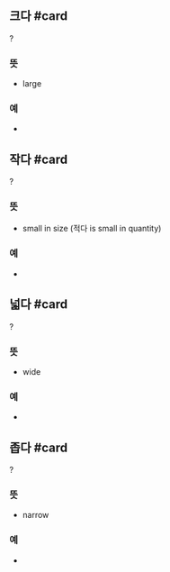 ## 크다 #card
?
### 뜻
- large
### 예
-
<!--SR:!2025-03-06,12,270-->

## 작다 #card
?
### 뜻
- small in size (적다 is small in quantity)
### 예
-
<!--SR:!2025-03-05,11,270-->

## 넓다 #card
?
### 뜻
- wide
### 예
-
<!--SR:!2025-03-03,9,250-->

## 좁다 #card
?
### 뜻
- narrow
### 예
-
<!--SR:!2025-03-24,21,250-->

